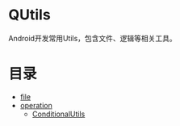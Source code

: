 # QUtils
Android开发常用Utils，包含文件、逻辑等相关工具。

# 目录
- [file](https://github.com/lipyhui/QUtils/tree/master/doc/markdown/file)
- [operation](https://github.com/lipyhui/QUtils/tree/master/doc/markdown/operation)
  - [ConditionalUtils](https://github.com/lipyhui/QUtils/tree/master/doc/markdown/operation/ConditionalUtils.md)